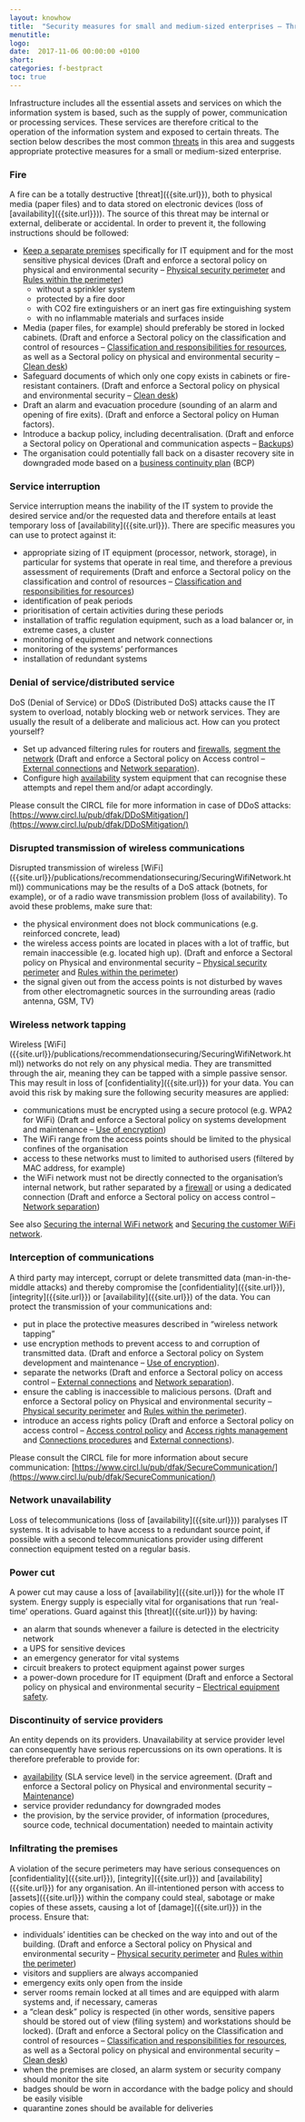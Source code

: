 ```yaml
---
layout: knowhow
title:  "Security measures for small and medium-sized enterprises – Threats to infrastructure"
menutitle:
logo:
date:  2017-11-06 00:00:00 +0100
short:
categories: f-bestpract
toc: true
---
```

Infrastructure includes all the essential assets and services on which the information system is based, such as the supply of power, communication or processing services. These services are therefore critical to the operation of the information system and exposed to certain threats. The section below describes the most common [threats]({{site.url}}) in this area and suggests appropriate protective measures for a small or medium-sized enterprise.

<h3 class="titre-page">Fire</h3>
A fire can be a totally destructive [threat]({{site.url}}), both to physical media (paper files) and to data stored on electronic devices (loss of [availability]({{site.url}})). The source of this threat may be internal or external, deliberate or accidental. In order to prevent it, the following instructions should be followed:

* [Keep a separate premises]({{site.url}}/knowhow/cisoapproach/SecurityPolicy-PhysicalAndEnvironmentalSecurity.html#physical-security-perimeter) specifically for IT equipment and for the most sensitive physical devices (Draft and enforce a sectoral policy on physical and environmental security – [Physical security perimeter]({{site.url}}/knowhow/cisoapproach/SecurityPolicy-PhysicalAndEnvironmentalSecurity.html#physical-security-perimeter) and [Rules within the perimeter]({{site.url}}/knowhow/cisoapproach/SecurityPolicy-PhysicalAndEnvironmentalSecurity.html#rules-within-the-perimeter))
  * without a sprinkler system
  * protected by a fire door
  * with CO2 fire extinguishers or an inert gas fire extinguishing system
  * with no inflammable materials and surfaces inside
* Media (paper files, for example) should preferably be stored in locked cabinets. (Draft and enforce a Sectoral policy on the classification and control of resources – [Classification and responsibilities for resources]({{site.url}}/knowhow/cisoapproach/SecurityPolicy-ClassificationAndControlOfResources.html), as well as a Sectoral policy on physical and environmental security – [Clean desk]({{site.url}}/knowhow/cisoapproach/SecurityPolicy-PhysicalAndEnvironmentalSecurity.html#tidy-office-policy))
* Safeguard documents of which only one copy exists in cabinets or fire-resistant containers. (Draft and enforce a Sectoral policy on physical and environmental security – [Clean desk]({{site.url}}/knowhow/cisoapproach/SecurityPolicy-PhysicalAndEnvironmentalSecurity.html#tidy-office-policy))
* Draft an alarm and evacuation procedure (sounding of an alarm and opening of fire exits). (Draft and enforce a Sectoral policy on Human factors).
* Introduce a backup policy, including decentralisation. (Draft and enforce a Sectoral policy on Operational and communication aspects – [Backups]({{site.url}}/knowhow/cisoapproach/SecurityPolicy-OperationalAndCommunicationAspects.html#data-backups))
* The organisation could potentially fall back on a disaster recovery site in downgraded mode based on a [business continuity plan]({{site.url}}/knowhow/cisoapproach/SecurityPolicy-ManagingBusinessContinuity.html#operational-continuity) (BCP)

<h3 class="titre-page">Service interruption</h3>
Service interruption means the inability of the IT system to provide the desired service and/or the requested data and therefore entails at least temporary loss of [availability]({{site.url}}). There are specific measures you can use to protect against it:

* appropriate sizing of IT equipment (processor, network, storage), in particular for systems that operate in real time, and therefore a previous assessment of requirements (Draft and enforce a Sectoral policy on the classification and control of resources – [Classification and responsibilities for resources]({{site.url}}/knowhow/cisoapproach/SecurityPolicy-ClassificationAndControlOfResources.html))
* identification of peak periods
* prioritisation of certain activities during these periods
* installation of traffic regulation equipment, such as a load balancer or, in extreme cases, a cluster
* monitoring of equipment and network connections
* monitoring of the systems’ performances
* installation of redundant systems

<h3 class="titre-page">Denial of service/distributed service</h3>
DoS (Denial of Service) or DDoS (Distributed DoS) attacks cause the IT system to overload, notably blocking web or network services. They are usually the result of a deliberate and malicious act. How can you protect yourself?

* Set up advanced filtering rules for routers and [firewalls]({{site.url}}), [segment the network]({{site.url}}/knowhow/glossary/NetworkSegmentation.html) (Draft and enforce a Sectoral policy on Access control – [External connections]({{site.url}}/knowhow/cisoapproach/SecurityPolicy-AccessControl.html#external-connections) and [Network separation]({{site.url}}/knowhow/cisoapproach/SecurityPolicy-AccessControl.html#separation-of-networks)).
* Configure high [availability]({{site.url}}) system equipment that can recognise these attempts and repel them and/or adapt accordingly.

Please consult the CIRCL file for more information in case of DDoS attacks: [https://www.circl.lu/pub/dfak/DDoSMitigation/](https://www.circl.lu/pub/dfak/DDoSMitigation/)

<h3 class="titre-page">Disrupted transmission of wireless communications</h3>
Disrupted transmission of wireless [WiFi]({{site.url}}/publications/recommendationsecuring/SecuringWifiNetwork.html)) communications may be the results of a DoS attack (botnets, for example), or of a radio wave transmission problem (loss of availability). To avoid these problems, make sure that:

* the physical environment does not block communications (e.g. reinforced concrete, lead)
* the wireless access points are located in places with a lot of traffic, but remain inaccessible (e.g. located high up). (Draft and enforce a Sectoral policy on Physical and environmental security – [Physical security perimeter]({{site.url}}/knowhow/cisoapproach/SecurityPolicy-PhysicalAndEnvironmentalSecurity.html#physical-security-perimeter) and [Rules within the perimeter]({{site.url}}/knowhow/cisoapproach/SecurityPolicy-PhysicalAndEnvironmentalSecurity.html#rules-within-the-perimeter))
* the signal given out from the access points is not disturbed by waves from other electromagnetic sources in the surrounding areas (radio antenna, GSM, TV)

<h3 class="titre-page">Wireless network tapping</h3>
Wireless [WiFi]({{site.url}}/publications/recommendationsecuring/SecuringWifiNetwork.html)) networks do not rely on any physical media. They are transmitted through the air, meaning they can be tapped with a simple passive sensor. This may result in loss of [confidentiality]({{site.url}}) for your data. You can avoid this risk by making sure the following security measures are applied:

* communications must be encrypted using a secure protocol (e.g. WPA2 for WiFi) (Draft and enforce a Sectoral policy on systems development and maintenance – [Use of encryption]({{site.url}}/knowhow/cisoapproach/SecurityPolicy-SystemDevelopmentAndMaintenance.html#encryption))
* The WiFi range from the access points should be limited to the physical confines of the organisation
* access to these networks must to limited to authorised users (filtered by MAC address, for example)
* the WiFi network must not be directly connected to the organisation’s internal network, but rather separated by a [firewall]({{site.url}}) or using a dedicated connection (Draft and enforce a Sectoral policy on access control – [Network separation]({{site.url}}/knowhow/cisoapproach/SecurityPolicy-AccessControl.html#separation-of-networks))

See also [Securing the internal WiFi network]({{site.url}}/publications/recommendationsecuring/SecuringWifiNetwork.html#wifi-for-employees) and [Securing the customer WiFi network]({{site.url}}/publications/recommendationsecuring/SecuringWifiNetwork.html#wifi-for-visitorsexternal-users).

<h3 class="titre-page">Interception of communications</h3>
A third party may intercept, corrupt or delete transmitted data (man-in-the-middle attacks) and thereby compromise the [confidentiality]({{site.url}}), [integrity]({{site.url}}) or [availability]({{site.url}}) of the data. You can protect the transmission of your communications and: 

* put in place the protective measures described in “wireless network tapping”
* use encryption methods to prevent access to and corruption of transmitted data. (Draft and enforce a Sectoral policy on System development and maintenance – [Use of encryption]({{site.url}}/knowhow/cisoapproach/SecurityPolicy-SystemDevelopmentAndMaintenance.html#encryption)).
* separate the networks (Draft and enforce a Sectoral policy on access control – [External connections]({{site.url}}/knowhow/cisoapproach/SecurityPolicy-AccessControl.html#external-connections) and [Network separation]({{site.url}}/knowhow/cisoapproach/SecurityPolicy-AccessControl.html#separation-of-networks)).
* ensure the cabling is inaccessible to malicious persons. (Draft and enforce a Sectoral policy on Physical and environmental security – [Physical security perimeter]({{site.url}}/knowhow/cisoapproach/SecurityPolicy-PhysicalAndEnvironmentalSecurity.html#physical-security-perimeter) and [Rules within the perimeter]({{site.url}}/knowhow/cisoapproach/SecurityPolicy-PhysicalAndEnvironmentalSecurity.html#rules-within-the-perimeter)).
* introduce an access rights policy (Draft and enforce a Sectoral policy on access control – [Access control policy]({{site.url}}/knowhow/cisoapproach/SecurityPolicy-AccessControl.html#access-control-policy) and [Access rights management]({{site.url}}/knowhow/cisoapproach/SecurityPolicy-AccessControl.html#access-rights-management) and [Connections procedures]({{site.url}}/knowhow/cisoapproach/SecurityPolicy-AccessControl.html#connection-procedures) and [External connections]({{site.url}}/knowhow/cisoapproach/SecurityPolicy-AccessControl.html#external-connections)).

Please consult the CIRCL file for more information about secure communication: [https://www.circl.lu/pub/dfak/SecureCommunication/](https://www.circl.lu/pub/dfak/SecureCommunication/)

<h3 class="titre-page">Network unavailability</h3>
Loss of telecommunications (loss of [availability]({{site.url}})) paralyses IT systems. It is advisable to have access to a redundant source point, if possible with a second telecommunications provider using different connection equipment tested on a regular basis.

<h3 class="titre-page">Power cut</h3>
A power cut may cause a loss of [availability]({{site.url}}) for the whole IT system. Energy supply is especially vital for organisations that run ‘real-time’ operations. Guard against this [threat]({{site.url}}) by having:

* an alarm that sounds whenever a failure is detected in the electricity network
* a UPS for sensitive devices
* an emergency generator for vital systems
* circuit breakers to protect equipment against power surges
* a power-down procedure for IT equipment (Draft and enforce a Sectoral policy on physical and environmental security – [Electrical equipment safety]({{site.url}}/knowhow/cisoapproach/SecurityPolicy-PhysicalAndEnvironmentalSecurity.html#electrical-equipment-safety).

<h3 class="titre-page">Discontinuity of service providers</h3>
An entity depends on its providers. Unavailability at service provider level can consequently have serious repercussions on its own operations. It is therefore preferable to provide for:

* [availability]({{site.url}}) (SLA service level) in the service agreement. (Draft and enforce a Sectoral policy on Physical and environmental security – [Maintenance]({{site.url}}/knowhow/cisoapproach/SecurityPolicy-PhysicalAndEnvironmentalSecurity.html#maintenance))
* service provider redundancy for downgraded modes
* the provision, by the service provider, of information (procedures, source code, technical documentation) needed to maintain activity

<h3 class="titre-page">Infiltrating the premises</h3>
A violation of the secure perimeters may have serious consequences on [confidentiality]({{site.url}}), [integrity]({{site.url}}) and [availability]({{site.url}}) for any organisation. An ill-intentioned person with access to [assets]({{site.url}}) within the company could steal, sabotage or make copies of these assets, causing a lot of [damage]({{site.url}}) in the process. Ensure that:

* individuals’ identities can be checked on the way into and out of the building. (Draft and enforce a Sectoral policy on Physical and environmental security – [Physical security perimeter]({{site.url}}/knowhow/cisoapproach/SecurityPolicy-PhysicalAndEnvironmentalSecurity.html#physical-security-perimeter) and [Rules within the perimeter]({{site.url}}/knowhow/cisoapproach/SecurityPolicy-PhysicalAndEnvironmentalSecurity.html#rules-within-the-perimeter))
* visitors and suppliers are always accompanied
* emergency exits only open from the inside
* server rooms remain locked at all times and are equipped with alarm systems and, if necessary, cameras
* a “clean desk” policy is respected (in other words, sensitive papers should be stored out of view (filing system) and workstations should be locked). (Draft and enforce a Sectoral policy on the Classification and control of resources – [Classification and responsibilities for resources]({{site.url}}/knowhow/cisoapproach/SecurityPolicy-ClassificationAndControlOfResources.html#classification-and-responsibility-for-resources), as well as a Sectoral policy on physical and environmental security – [Clean desk]({{site.url}}/knowhow/cisoapproach/SecurityPolicy-PhysicalAndEnvironmentalSecurity.html#tidy-office-policy))
* when the premises are closed, an alarm system or security company should monitor the site
* badges should be worn in accordance with the badge policy and should be easily visible
* quarantine zones should be available for deliveries
